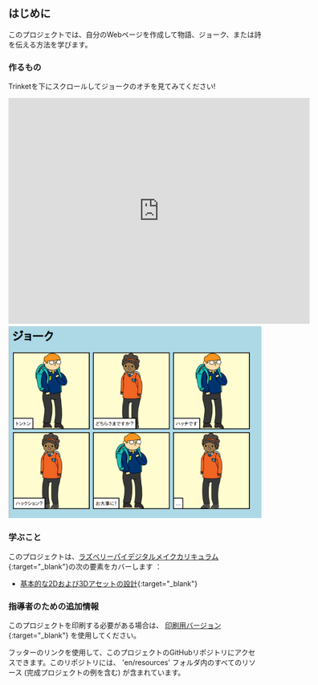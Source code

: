 ## はじめに

このプロジェクトでは、自分のWebページを作成して物語、ジョーク、または詩を伝える方法を学びます。

### 作るもの

Trinketを下にスクロールしてジョークのオチを見てみてください!

<div class="trinket">
  <iframe src="https://trinket.io/embed/html/c8afdef912?outputOnly=true&start=result" width="600" height="450" frameborder="0" marginwidth="0" marginheight="0" allowfullscreen>
  </iframe>
  <img src="images/story-final.png">
</div>

### 学ぶこと

このプロジェクトは、[ラズベリーパイデジタルメイクカリキュラム](http://rpf.io/curriculum){:target="_blank"}の次の要素をカバーします ：

+ [基本的な2Dおよび3Dアセットの設計](https://www.raspberrypi.org/curriculum/design/creator){:target="_blank"}

### 指導者のための追加情報

このプロジェクトを印刷する必要がある場合は、 [印刷用バージョン](https://projects.raspberrypi.org/en/projects/tell-a-story/print){:target="_blank"} を使用してください。

フッターのリンクを使用して、このプロジェクトのGitHubリポジトリにアクセスできます。このリポジトリには、 'en/resources' フォルダ内のすべてのリソース (完成プロジェクトの例を含む) が含まれています。